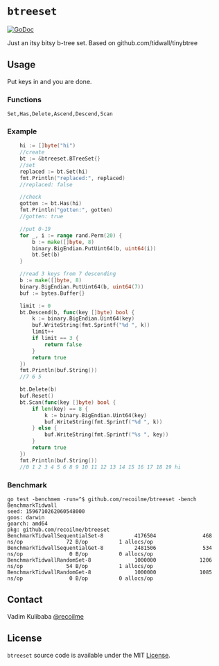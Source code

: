 # `btreeset`

[![GoDoc](https://godoc.org/github.com/recoilme/btreeset?status.svg)](https://godoc.org/github.com/recoilme/btreeset)

Just an itsy bitsy b-tree set. Based on github.com/tidwall/tinybtree

## Usage

Put keys in and you are done.

### Functions

```
Set,Has,Delete,Ascend,Descend,Scan

```

### Example

```go
 	hi := []byte("hi")
	//create
	bt := &btreeset.BTreeSet{}
	//set
	replaced := bt.Set(hi)
	fmt.Println("replaced:", replaced)
	//replaced: false

	//check
	gotten := bt.Has(hi)
	fmt.Println("gotten:", gotten)
	//gotten: true

	//put 0-19
	for _, i := range rand.Perm(20) {
		b := make([]byte, 8)
		binary.BigEndian.PutUint64(b, uint64(i))
		bt.Set(b)
	}

	//read 3 keys from 7 descending
	b := make([]byte, 8)
	binary.BigEndian.PutUint64(b, uint64(7))
	buf := bytes.Buffer{}

	limit := 0
	bt.Descend(b, func(key []byte) bool {
		k := binary.BigEndian.Uint64(key)
		buf.WriteString(fmt.Sprintf("%d ", k))
		limit++
		if limit == 3 {
			return false
		}
		return true
	})
	fmt.Println(buf.String())
	//7 6 5

	bt.Delete(b)
	buf.Reset()
	bt.Scan(func(key []byte) bool {
		if len(key) == 8 {
			k := binary.BigEndian.Uint64(key)
			buf.WriteString(fmt.Sprintf("%d ", k))
		} else {
			buf.WriteString(fmt.Sprintf("%s ", key))
		}
		return true
	})
	fmt.Println(buf.String())
	//0 1 2 3 4 5 6 8 9 10 11 12 13 14 15 16 17 18 19 hi
```

### Benchmark

```
go test -benchmem -run=^$ github.com/recoilme/btreeset -bench BenchmarkTidwall
seed: 1596710262060548000
goos: darwin
goarch: amd64
pkg: github.com/recoilme/btreeset
BenchmarkTidwallSequentialSet-8          4176504               468 ns/op              72 B/op          1 allocs/op
BenchmarkTidwallSequentialGet-8          2481506               534 ns/op               0 B/op          0 allocs/op
BenchmarkTidwallRandomSet-8              1000000              1206 ns/op              54 B/op          1 allocs/op
BenchmarkTidwallRandomGet-8              1000000              1085 ns/op               0 B/op          0 allocs/op
```
## Contact

Vadim Kulibaba [@recoilme](http://t.me/recoilme)

## License

`btreeset` source code is available under the MIT [License](/LICENSE).

